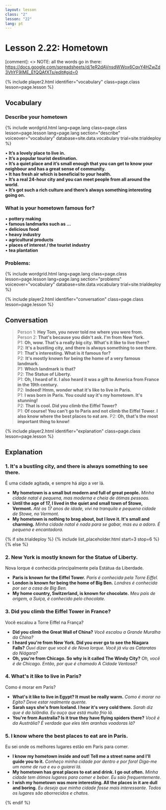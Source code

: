 ```yaml
---
layout: lesson
class: "2"
lesson: "22"
lang: pt
---
```



# Lesson 2.22: Hometown

[comment]: <> NOTE: all the words go in there: https://docs.google.com/spreadsheets/d/1eR2dAVnsdWWox6CqvY4HZwZd3VhYF9IME_EfQQAfXTs/edit#gid=0

{% include player2.html identifier="vocabulary" class=page.class lesson=page.lesson %}
## Vocabulary 


### Describe your hometown 


{% include wordgrid.html lang=page.lang
		class=page.class 
		lesson=page.lesson 
		lang=page.lang
		section="describe"
		voiceover="vocabulary"
		database=site.data.vocabulary 
		trial=site.trialdeploy %}


 
•  **It’s a lovely place to live in.**   
•  **It’s a popular tourist destination.**  
•  **It’s a quiet place and it’s small enough that you can get to know your neighbour and has a great sense of community.**   
•  **It has fresh air which is beneficial to your health.**   
•  **It’s a real 24-hour city and you can meet people from all around the world.**  
•  **It’s got such a rich culture and there’s always something interesting going on.**   



### What is your hometown famous for? 
•  **pottery making**   
•  **famous landmarks such as …**   
•  **delicious food**   
•  **heavy industry**   
•  **agricultural products**   
•  **places of interest / the tourist industry**  
•  **tea plantation**   

### Problems: 


{% include wordgrid.html lang=page.lang
		class=page.class 
		lesson=page.lesson 
		lang=page.lang
		section="problems"
		voiceover="vocabulary"
		database=site.data.vocabulary 
		trial=site.trialdeploy %}



{% include player2.html identifier="conversation" class=page.class lesson=page.lesson %}

## Conversation

> Person 1: **Hey Tom, you never told me where you were from.**   
> Person 2: **That's because you didn't ask. I'm from New York.**    
> P1: **Oh, wow. That's a really big city. What's it like to live there?**     
> P2: **It's a bustling city, and there is always something to see there.**   
> P1: **That's interesting. What is it famous for?**    
> P2: **It's mostly known for being the home of a very famous landmark.**   
> P1: **Which landmark is that?**  
> P2: **The Statue of Liberty.**  
> P1: **Oh, I heard of it. I also heard it was a gift to America from France in the 19th century.**  
> P2: **Indeed! Hmm, wonder what it's like to live in Paris.**  
> P1: **I was born in Paris. You could say it's my hometown. It's stunning!**  
> P2: **That is cool. Did you climb the Eiffel Tower?**  
> P1: **Of course! You can't go to Paris and not climb the Eiffel Tower. I also know where the best places to eat are.**
> P2: **Oh, that's the most important thing to know!**   


{% include player2.html identifier="explanation" class=page.class lesson=page.lesson %}

## Explanation
### 1. It's a bustling city, and there is always something to see there. 

É uma cidade agitada, e sempre há algo a ver lá.
- **My hometown is a small but modern and full of great people.** *Minha cidade natal é pequena, mas moderna e cheia de ótimas pessoas.*
- **Until the age of 17, I lived in the quiet and small town of Stowe, Vermont.** *Até os 17 anos de idade, vivi na tranquila e pequena cidade de Stowe, no Vermont.*
- **My hometown is nothing to brag about, but I love it. It's small and charming.** *Minha cidade natal é nada para se gabar, mas eu a adoro. É pequena e encantadora.*

{% if site.trialdeploy %}
  {% include list_placeholder.html start=3 stop=6 %}
  {% else %}
 

### 2. New York is mostly known for the Statue of Liberty.

Nova Iorque é conhecida principalmente pela Estátua da Liberdade.
- **Paris is known for the Eiffel Tower.** *Paris é conhecida pela Torre Eiffel.*
- **London is known for being the home of Big Ben.** *Londres é conhecida por ser a casa de Big Ben.*
- **My home country, Switzerland, is known for chocolate.** *Meu país de origem, a Suíça, é conhecido pelo chocolate.*

### 3. Did you climb the Eiffel Tower in France?

Você escalou a Torre Eiffel na França?
- **Did you climb the Great Wall of China?** *Você escalou a Grande Muralha da China?*
- **I heard you're from New York. Did you ever go to see the Niagara Falls?** *Ouvi dizer que você é de Nova Iorque. Você já viu as Cataratas do Niágara?*
- **Oh, you're from Chicago. So why is it called The Windy City?** *Oh, você é de Chicago. Então, por que é chamado A Cidade Ventosa?*

### 4. What's it like to live in Paris?
Como é morar em Paris?
- **What's it like to live in Egypt? It must be really warm.** *Como é morar no Egito? Deve estar realmente quente.*
- **Sarah says she's from Iceland. I hear it's very cold there.** *Sarah diz que é da Islândia. Eu ouço que está muito frio lá.*
- **You're from Australia? Is it true they have flying spiders there?** *Você é da Austrália? É verdade que eles têm aranhas voadoras lá?*

### 5. I know where the best places to eat are in Paris.

Eu sei onde os melhores lugares estão em Paris para comer.
- **I know my hometown inside and out! Tell me a street name and I'll guide you to it.** *Conheço minha cidade por dentro e por fora! Diga-me um nome de rua e eu o guiarei lá.*
- **My hometown has great places to eat and drink. I go out often.** *Minha cidade tem ótimos lugares para comer e beber. Eu saio frequentemente.*
- **I wish my hometown was more interesting. All the places in it are dull and boring.** *Eu desejo que minha cidade fosse mais interessante. Todos os lugares são aborrecidos e chatos.*


 {% endif %}